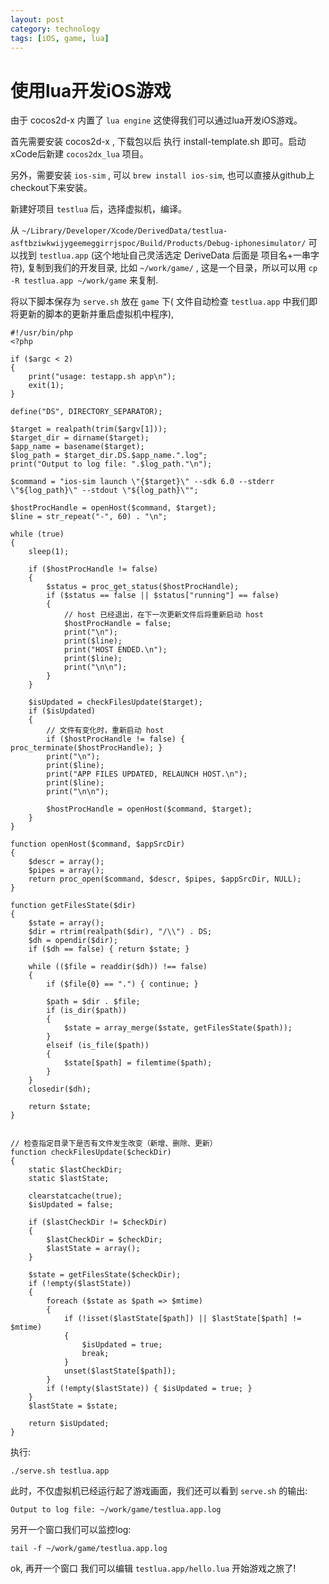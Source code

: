```yaml
---
layout: post
category: technology
tags: [iOS, game, lua]
---
```


使用lua开发iOS游戏
=====


由于 cocos2d-x 内置了 `lua engine` 这使得我们可以通过lua开发iOS游戏。

首先需要安装 cocos2d-x , 下载包以后 执行 install-template.sh 即可。启动xCode后新建 `cocos2dx_lua` 项目。

另外，需要安装 `ios-sim` , 可以 `brew install ios-sim`, 也可以直接从github上checkout下来安装。

新建好项目 `testlua` 后，选择虚拟机，编译。

从 `~/Library/Developer/Xcode/DerivedData/testlua-asftbziwkwijygeemeggirrjspoc/Build/Products/Debug-iphonesimulator/` 可以找到 `testlua.app` (这个地址自己灵活选定 DeriveData 后面是 项目名+一串字符), 复制到我们的开发目录, 比如 `~/work/game/` , 这是一个目录，所以可以用 `cp -R testlua.app ~/work/game` 来复制.

将以下脚本保存为 `serve.sh` 放在 `game` 下( 文件自动检查 `testlua.app` 中我们即将更新的脚本的更新并重启虚拟机中程序), 

    #!/usr/bin/php
    <?php

    if ($argc < 2)
    {
        print("usage: testapp.sh app\n");
        exit(1);
    }

    define("DS", DIRECTORY_SEPARATOR);

    $target = realpath(trim($argv[1]));
    $target_dir = dirname($target);
    $app_name = basename($target);
    $log_path = $target_dir.DS.$app_name.".log";
    print("Output to log file: ".$log_path."\n");

    $command = "ios-sim launch \"{$target}\" --sdk 6.0 --stderr \"${log_path}\" --stdout \"${log_path}\"";

    $hostProcHandle = openHost($command, $target);
    $line = str_repeat("-", 60) . "\n";

    while (true)
    {
        sleep(1);

        if ($hostProcHandle != false)
        {
            $status = proc_get_status($hostProcHandle);
            if ($status == false || $status["running"] == false)
            {
                // host 已经退出，在下一次更新文件后将重新启动 host
                $hostProcHandle = false;
                print("\n");
                print($line);
                print("HOST ENDED.\n");
                print($line);
                print("\n\n");
            }
        }

        $isUpdated = checkFilesUpdate($target);
        if ($isUpdated)
        {
            // 文件有变化时，重新启动 host
            if ($hostProcHandle != false) { proc_terminate($hostProcHandle); }
            print("\n");
            print($line);
            print("APP FILES UPDATED, RELAUNCH HOST.\n");
            print($line);
            print("\n\n");

            $hostProcHandle = openHost($command, $target);
        }
    }

    function openHost($command, $appSrcDir)
    {
        $descr = array();
        $pipes = array();
        return proc_open($command, $descr, $pipes, $appSrcDir, NULL);
    }

    function getFilesState($dir)
    {
        $state = array();
        $dir = rtrim(realpath($dir), "/\\") . DS;
        $dh = opendir($dir);
        if ($dh == false) { return $state; }

        while (($file = readdir($dh)) !== false)
        {
            if ($file{0} == ".") { continue; }

            $path = $dir . $file;
            if (is_dir($path))
            {
                $state = array_merge($state, getFilesState($path));
            }
            elseif (is_file($path))
            {
                $state[$path] = filemtime($path);
            }
        }
        closedir($dh);

        return $state;
    }


    // 检查指定目录下是否有文件发生改变（新增、删除、更新）
    function checkFilesUpdate($checkDir)
    {
        static $lastCheckDir;
        static $lastState;

        clearstatcache(true);
        $isUpdated = false;

        if ($lastCheckDir != $checkDir)
        {
            $lastCheckDir = $checkDir;
            $lastState = array();
        }

        $state = getFilesState($checkDir);
        if (!empty($lastState))
        {
            foreach ($state as $path => $mtime)
            {
                if (!isset($lastState[$path]) || $lastState[$path] != $mtime)
                {
                    $isUpdated = true;
                    break;
                }
                unset($lastState[$path]);
            }
            if (!empty($lastState)) { $isUpdated = true; }
        }
        $lastState = $state;

        return $isUpdated;
    }


执行:

    ./serve.sh testlua.app

此时，不仅虚拟机已经运行起了游戏画面，我们还可以看到 `serve.sh` 的输出:


    Output to log file: ~/work/game/testlua.app.log

另开一个窗口我们可以监控log:

    tail -f ~/work/game/testlua.app.log

ok, 再开一个窗口 我们可以编辑 `testlua.app/hello.lua` 开始游戏之旅了!
